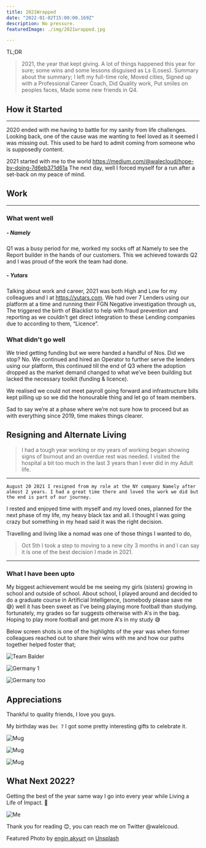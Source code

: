 ```yaml
---
title: 2021Wrapped
date: "2022-01-02T15:00:00.169Z"
description: No pressure.
featuredImage: ./img/2021wrapped.jpg

---
```

TL;DR
> 2021, the year that kept giving. A lot of things happened this year for sure; some wins and some lessons disguised as Ls (Loses). Summary about the summary; I left my full-time role, Moved cities, Signed up with a Professional Career Coach, Did Quality work, Put smiles on peoples faces, Made some new friends in Q4.


## How it Started

---
2020 ended with me having to battle for my sanity from life challenges. Looking back, one of the cause was me wanting to feel loved as it seemed I was missing out. This used to be hard to admit coming from someone who is supposedly content.

2021 started with me to the world <https://medium.com/@walecloud/hope-by-doing-7d6eb371d61a>
The next day, well I forced myself for a run after a set-back on my peace of mind.

## Work

---

### What went well

##### - Namely

Q1 was a busy period for me, worked my socks off at Namely to see the Report builder in the hands of our customers. This we achieved towards Q2 and I was proud of the work the team had done.

##### - Yutars

Talking about work and career, 2021 was both High and Low for my colleagues and I at <https://yutars.com>. We had over 7 Lenders using our platform at a time and running their FGN Negative investigation through us,
The triggered the birth of Blacklist to help with fraud prevention and reporting as we couldn’t get direct integration to these Lending companies due to according to them, “Licence”.

### What didn't go well

We tried getting funding but we were handed a handful of Nos. Did we stop? No. We continued and hired an Operator to further serve the lenders using our platform, this continued till the end of Q3 where the adoption dropped as the market demand changed to what we’ve been building but lacked the necessary toolkit (funding & licence).

We realised we could not meet payroll going forward and infrastructure bills kept pilling up so we did the honourable thing and let go of team members.

Sad to say we’re at a phase where we’re not sure how to proceed but as with everything since 2019, time makes things clearer.

## Resigning and Alternate Living

> I had a tough year working or my years of working began showing signs of burnout and an overdue rest was needed. I visited the hospital a bit too much in the last 3 years than I ever did in my Adult life.

---
`August 20 2021 I resigned from my role at the NY company Namely after almost 2 years. I had a great time there and loved the work we did but the end is part of our journey.`

I rested and enjoyed time with myself and my loved ones, planned for the next phase of my life, my heavy black tax and all. I thought I was going crazy but something in my head said it was the right decision.

Travelling and living like a nomad was one of those things I wanted to do,
>Oct 5th I took a step to moving to a new city 3 months in and I can say it is one of the best decision I made in 2021.

---

### What I have been upto

My biggest achievement would be me seeing my girls (sisters) growing in school and outside of school. About school, I played around and decided to do a graduate course in Artificial Intelligence, (somebody please save me 😅) well it has been sweet as I’ve being playing more football than studying. fortunately, my grades so far suggests otherwise with A's in the bag. Hoping to play more football and get more A's in my study 😅

Below screen shots is one of the highlights of the year was when former colleagues reached out to share their wins with me and how our paths together helped foster that;

![Team Balder](./img/balder.jpg)

![Germany 1](./img/happy2.jpg)

![Germany too](./img/happy1.jpg)

## Appreciations

Thankful to quality friends, I love you guys.

My birthday was `Dec 7` I got some pretty interesting gifts to celebrate it.

![Mug](./img/mug.jpg)

![Mug](./img/px.jpg)

![Mug](./img/hm.jpg)

## What Next 2022?

Getting the best of the year same way I go into every year while Living a Life of Impact. 🥂

![Me](./img/2022.jpeg)

Thank you for reading 😊, you can reach me on Twitter @walelcoud.

Featured Photo by <a href="https://unsplash.com/@enginakyurt?utm_source=unsplash&utm_medium=referral&utm_content=creditCopyText">engin akyurt</a> on <a href="https://unsplash.com/s/photos/2021-wrapped?utm_source=unsplash&utm_medium=referral&utm_content=creditCopyText">Unsplash</a>